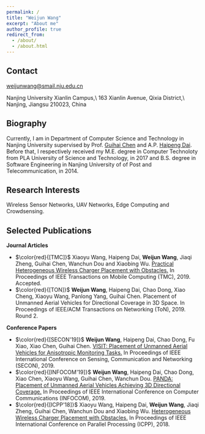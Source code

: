```yaml
---
permalink: /
title: "Weijun Wang"
excerpt: "About me"
author_profile: true
redirect_from: 
  - /about/
  - /about.html
---
```


Contact
-----
weijunwang@smail.nju.edu.cn

Nanjing University Xianlin Campus,\\
163 Xianlin Avenue, Qixia District,\\
Nanjing, Jiangsu 210023, China

Biography
-----
Currently, I am in Department of Computer Science and Technology in Nanjing University supervised by Prof. [Guihai Chen](https://cs.nju.edu.cn/gchen/) and A.P. [Haipeng Dai](https://cs.nju.edu.cn/daihp/index.htm). Before that, I respectively received my M.E. degree in Computer Technoloty from PLA University of Science and Technology, in 2017 and B.S. degree in Software Engineering in Nanjing University of of Post and Telecommunication, in 2014.

Research Interests
-----
Wireless Sensor Networks, UAV Networks, Edge Computing and Crowdsensing. 

Selected Publications
-----
**Journal Articles**
  
* $\color{red}{[TMC]}$ Xiaoyu Wang, Haipeng Dai, **Weijun Wang**, Jiaqi Zheng, Guihai Chen, Wanchun Dou and Xiaobing Wu. [Practical Heterogeneous Wireless Charger Placement with Obstacles.](http://weijunalexwang.github.io/files/PHWCPO.pdf) In Proceedings of IEEE Transactions on Mobile Computing (TMC), 2019. Accepted.
* $\color{red}{[TON]}$ **Weijun Wang**, Haipeng Dai, Chao Dong, Xiao Cheng, Xiaoyu Wang, Panlong Yang, Guihai Chen. Placement of Unmanned Aerial Vehicles for Directional Coverage in 3D Space. In Proceedings of IEEE/ACM Transactions on Networking (ToN), 2019. Round 2.

**Conference Papers**

* $\color{red}{[SECON'19]}$ **Weijun Wang**, Haipeng Dai, Chao Dong, Fu Xiao, Xiao Chen, Guihai Chen. [VISIT: Placement of Unmanned Aerial Vehicles for Anisotropic Monitoring Tasks.](http://weijunalexwang.github.io/files/VISIT2019.pdf) In Proceedings of IEEE International Conference on Sensing, Communication and Networking (SECON), 2019.
* $\color{red}{[INFOCOM'19]}$ **Weijun Wang**, Haipeng Dai, Chao Dong, Xiao Chen, Xiaoyu Wang, Guihai Chen, Wanchun Dou. [PANDA: Placement of Unmanned Aerial Vehicles Achieving 3D Directional Coverage.](http://weijunalexwang.github.io/files/08737545.pdf) In Proceedings of IEEE International Conference on Computer Communications (INFOCOM), 2019.
* $\color{red}{[ICPP'18]}$ Xiaoyu Wang, Haipeng Dai, **Weijun Wang**, Jiaqi Zheng, Guihai Chen, Wanchun Dou and Xiaobing Wu. [Heterogeneous Wireless Charger Placement with Obstacles.](http://weijunalexwang.github.io/files/08714083.pdf) In Proceedings of IEEE International Conference on Parallel Processing (ICPP), 2018.
